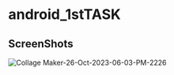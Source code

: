 
# android_1stTASK

## ScreenShots
![Collage Maker-26-Oct-2023-06-03-PM-2226](https://github.com/divyshukla15/android_1stTASK/assets/69780857/7bd8d7c6-d088-49ed-8b39-c179f7eafdc8)
